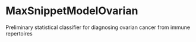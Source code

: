 # MaxSnippetModelOvarian
Preliminary statistical classifier for diagnosing ovarian cancer from immune repertoires
